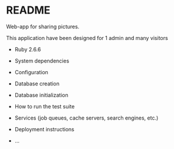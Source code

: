 # README

Web-app for sharing pictures.

This application have been designed for 1 admin and many visitors


* Ruby 2.6.6

* System dependencies

* Configuration

* Database creation

* Database initialization

* How to run the test suite

* Services (job queues, cache servers, search engines, etc.)

* Deployment instructions

* ...
